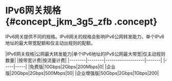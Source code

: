 # IPv6网关规格 {#concept_jkm_3g5_zfb .concept}

IPv6网关提供不同的规格。IPv6网关的规格会影响IPv6公网转发能力、单个IPv6地址的最大带宽配额和仅主动出规则的配额。

|IPv6网关规格|公网最大转发能力|单个IPv6地址的IPv6公网最大带宽|仅主动规则数量|
|按带宽计费|按流量计费|
|--------|--------|-------------------|-------|
|-----|-----|
|免费版|10Gbps|2Gbps|200Mbps|0|
|企业版|20Gbps|2Gbps|500Mbps|50|
|企业增强版|50Gbps|2Gbps|1Gbps|200|

